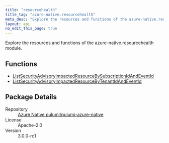 ```yaml
---
title: "resourcehealth"
title_tag: "azure-native.resourcehealth"
meta_desc: "Explore the resources and functions of the azure-native.resourcehealth module."
layout: api
no_edit_this_page: true
---
```


<!-- WARNING: this file was generated by Pulumi Docs Generator. -->
<!-- Do not edit by hand unless you're certain you know what you are doing! -->

Explore the resources and functions of the azure-native.resourcehealth module.

<h2 id="functions">Functions</h2>
<ul class="api">
    <li><a href="listsecurityadvisoryimpactedresourcebysubscriptionidandeventid/" title="ListSecurityAdvisoryImpactedResourceBySubscriptionIdAndEventId">ListSecurityAdvisoryImpactedResourceBySubscriptionIdAndEventId</a></li>
    <li><a href="listsecurityadvisoryimpactedresourcebytenantidandeventid/" title="ListSecurityAdvisoryImpactedResourceByTenantIdAndEventId">ListSecurityAdvisoryImpactedResourceByTenantIdAndEventId</a></li>
</ul>

<h2 id="package-details">Package Details</h2>
<dl class="package-details">
	<dt>Repository</dt>
	<dd><a href="https://github.com/pulumi/pulumi-azure-native">Azure Native pulumi/pulumi-azure-native</a></dd>
	<dt>License</dt>
	<dd>Apache-2.0</dd>
	<dt>Version</dt>
	<dd>3.0.0-rc1</dd>
</dl>

